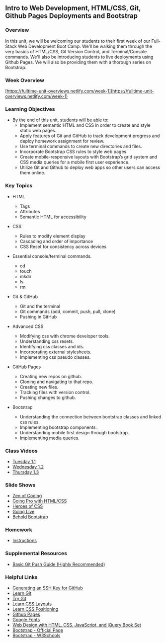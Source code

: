 ## Intro to Web Development, HTML/CSS, Git, Github Pages Deployments and Bootstrap

### Overview

In this unit, we will be welcoming our students to their first week of our Full-Stack Web Development Boot Camp. We'll be walking them through the very basics of HTML/CSS, Git Version Control, and Terminal/Console commands. We'll also be introducing students to live deployments using Github Pages. We will also be providing them with a thorough series on Bootstrap.

### Week Overview
[https://fulltime-unit-overviews.netlify.com/week-1](https://fulltime-unit-overviews.netlify.com/week-1)

### Learning **Objectives**

* By the end of this unit, students will be able to:
  * Implement semantic HTML and CSS in order to create  and style static web pages.
  * Apply features of Git and GitHub to track development progress and deploy homework assignment for review.
  * Use terminal commands to create new directories and files.
  * Incorporate Bootstrap CSS rules to style web pages.
  * Create mobile-responsive layouts with Bootstrap’s grid system and CSS media queries for a mobile first user experience.
  * Utilize Git and Github to deploy web apps  so other users can access them online.

### Key Topics

* HTML
  * Tags
  * Attributes
  * Semantic HTML for accessibility

* CSS
  * Rules to modify element display
  * Cascading and order of importance
  * CSS Reset for consistency across devices

* Essential console/terminal commands.
  * cd
  * touch
  * mkdir
  * ls
  * rm

* Git & GitHub
  * Git and the terminal
  * Git commands (add, commit, push, pull, clone)
  * Pushing in GitHub

* Advanced CSS
  * Modifying css with chrome developer tools.
  * Understanding css resets.
  * Identifying css classes and ids.
  * Incorporating external stylesheets.
  * Implementing css pseudo classes.

* GitHub Pages
  * Creating new repos on github.
  * Cloning and navigating to that repo.
  * Creating new files.
  * Tracking files with version control.
  * Pushing changes to github.

* Bootstrap
  * Understanding the connection between bootstrap classes and linked css rules.
  * Implementing bootstrap components.
  * Understanding mobile first design through bootstrap.
  * Implementing media queries.

### Class Videos
* [Tuesday 1.1](https://codingbootcamp.hosted.panopto.com/Panopto/Pages/Viewer.aspx?id=ac948565-b2ae-4700-b52c-a9f90137ea49)
* [Wednesday 1.2](https://codingbootcamp.hosted.panopto.com/Panopto/Pages/Viewer.aspx?id=a2e0037f-9a39-4942-83bb-3b555d224a64)
* [Thursday 1.3](https://codingbootcamp.hosted.panopto.com/Panopto/Pages/Viewer.aspx?id=f5f3d448-7220-41cf-ab91-a9fb01297858)

### Slide Shows

* [Zen of Coding](01-html-git-css/SlideShows/Zen_of_Coding.pptx)
* [Going Pro with HTML/CSS](01-html-git-css/SlideShows/Going_Pro_with_HTML_CSS.pptx)
* [Heroes of CSS](02-css-bootstrap/SlideShows/Heroes_of_CSS.pptx)
* [Going Live](02-css-bootstrap/SlideShows/Going_Live.pptx)
* [Behold Bootstrap](02-css-bootstrap/SlideShows/BeholdBootstrap.pptx)

### Homework
* [Instructions](01-html-git-css/02-Homework/Instructions)

### Supplemental Resources

* [Basic Git Push Guide (Highly Recommended)](01-html-git-css/03-Supplemental/GitHub-Help/GitPullGuide.pdf)

### Helpful Links

* [Generating an SSH Key for GitHub](https://help.github.com/articles/generating-an-ssh-key/)
* [Learn Git](https://www.codecademy.com/learn/learn-git)
* [Try Git](https://try.github.io/levels/1/challenges/1)
* [Learn CSS Layouts](http://learn.shayhowe.com/html-css/positioning-content/)
* [Learn CSS Positioning](http://learn.shayhowe.com/advanced-html-css/detailed-css-positioning/)
* [Github Pages](https://pages.github.com/)
* [Google Fonts](https://www.google.com/fonts)
* [Web Design with HTML, CSS, JavaScript, and jQuery Book Set](http://www.amazon.com/Web-Design-HTML-JavaScript-jQuery/dp/1118907442)
* [Bootstrap - Official Page](http://getbootstrap.com/)
* [Bootstrap - W3Schools](http://www.w3schools.com/bootstrap/bootstrap_get_started.asp)
